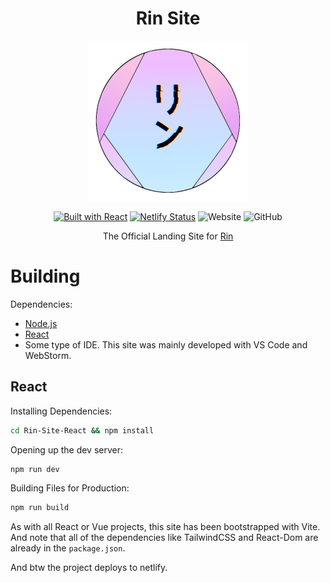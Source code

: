 <div align=center>

# Rin Site

<img src="./images/Rin Logo V4 (GitHub).png">

[![Built with React](https://img.shields.io/badge/Built%20With-React-blue?logo=react)](https://reactjs.org/) [![Netlify Status](https://api.netlify.com/api/v1/badges/ec914af8-b447-481c-b83f-f9d6a0759fa6/deploy-status)](https://app.netlify.com/sites/rinbot/deploys) ![Website](https://img.shields.io/website?down_color=red&down_message=Offline&label=Website&logo=netlify&up_message=Online&url=https%3A%2F%2Frinbot.live) ![GitHub](https://img.shields.io/github/license/No767/Rin-Site?label=License&logo=github)

The Official Landing Site for [Rin](https://github.com/No767/Rin)

<div align=left>

# Building

Dependencies:

- [Node.js](https://nodejs.org/en/)
- [React](https://reactjs.org)
- Some type of IDE. This site was mainly developed with VS Code and WebStorm.

## React

Installing Dependencies:

```sh
cd Rin-Site-React && npm install
```

Opening up the dev server: 

```sh
npm run dev
```

Building Files for Production:

```sh
npm run build
```

As with all React or Vue projects, this site has been bootstrapped with Vite. And note that all of the dependencies like TailwindCSS and React-Dom are already in the `package.json`.

And btw the project deploys to netlify.